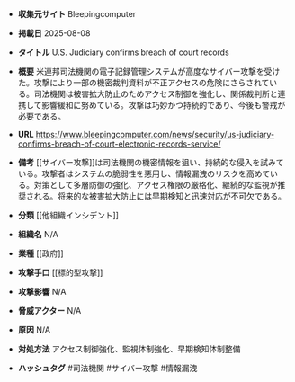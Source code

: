 - **収集元サイト**
Bleepingcomputer

- **掲載日**
2025-08-08

- **タイトル**
U.S. Judiciary confirms breach of court records

- **概要**
米連邦司法機関の電子記録管理システムが高度なサイバー攻撃を受けた。攻撃により一部の機密裁判資料が不正アクセスの危険にさらされている。司法機関は被害拡大防止のためアクセス制御を強化し、関係裁判所と連携して影響緩和に努めている。攻撃は巧妙かつ持続的であり、今後も警戒が必要である。

- **URL**
https://www.bleepingcomputer.com/news/security/us-judiciary-confirms-breach-of-court-electronic-records-service/

- **備考**
[[サイバー攻撃]]は司法機関の機密情報を狙い、持続的な侵入を試みている。攻撃者はシステムの脆弱性を悪用し、情報漏洩のリスクを高めている。対策として多層防御の強化、アクセス権限の厳格化、継続的な監視が推奨される。将来的な被害拡大防止には早期検知と迅速対応が不可欠である。

- **分類**
[[他組織インシデント]]

- **組織名**
N/A

- **業種**
[[政府]]

- **攻撃手口**
[[標的型攻撃]]

- **攻撃影響**
N/A

- **脅威アクター**
N/A

- **原因**
N/A

- **対処方法**
アクセス制御強化、監視体制強化、早期検知体制整備

- **ハッシュタグ**
#司法機関 #サイバー攻撃 #情報漏洩
